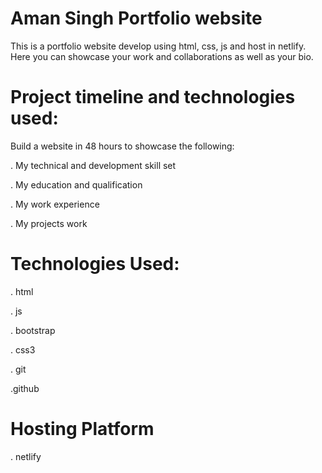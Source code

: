 # Aman Singh Portfolio website
This is a portfolio website develop using html, css, js and host in netlify. Here you can showcase your work and collaborations as well as your bio.

# Project timeline and technologies used:
Build a website in 48 hours to showcase the following:

. My technical and development skill set

. My education and qualification

. My work experience

. My projects work

# Technologies Used:
. html

. js

. bootstrap

. css3

. git

.github
# Hosting Platform
. netlify

